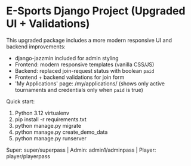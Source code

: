 # E-Sports Django Project (Upgraded UI + Validations)

This upgraded package includes a more modern responsive UI and backend improvements:
- django-jazzmin included for admin styling
- Frontend: modern responsive templates (vanilla CSS/JS)
- Backend: replaced join-request status with boolean `paid`
- Frontend + backend validations for join form
- 'My Applications' page: /my/applications/ (shows only active tournaments and credentials only when `paid` is true)

Quick start:
1. Python 3.12 virtualenv
2. pip install -r requirements.txt
3. python manage.py migrate
4. python manage.py create_demo_data
5. python manage.py runserver

Super: super/superpass | Admin: admin1/adminpass | Player: player/playerpass
